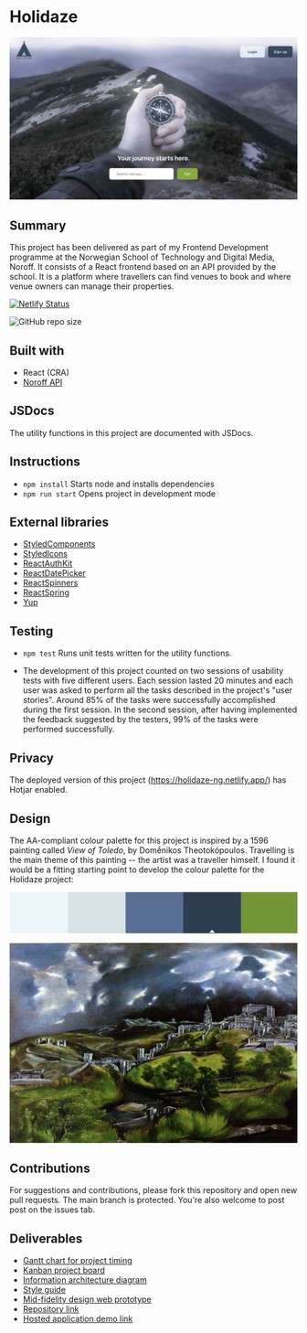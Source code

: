 # Holidaze

![Homepage screenshot](./src/assets/screenshot.png)

## Summary

This project has been delivered as part of my Frontend Development programme at the Norwegian School of Technology and Digital Media, Noroff. It consists of a React frontend based on an API provided by the school. It is a platform where travellers can find venues to book and where venue owners can manage their properties.

[![Netlify Status](https://api.netlify.com/api/v1/badges/eef52305-099c-4304-9507-4ebfc61b1e24/deploy-status)](https://app.netlify.com/sites/holidaze-ng/deploys)

![GitHub repo size](https://img.shields.io/github/repo-size/NehGuk/holidaze-ng?style=plastic)

## Built with

- React (CRA)
- [Noroff API](https://docs.noroff.dev/)

## JSDocs

The utility functions in this project are documented with JSDocs.

## Instructions

- `npm install` Starts node and installs dependencies
- `npm run start` Opens project in development mode

## External libraries

- [StyledComponents](https://styled-components.com)
- [StyledIcons](https://styled-icons.dev)
- [ReactAuthKit](https://www.npmjs.com/package/react-auth-kit)
- [ReactDatePicker](https://www.npmjs.com/package/react-datepicker)
- [ReactSpinners](https://www.npmjs.com/package/react-spinners)
- [ReactSpring](https://www.react-spring.dev)
- [Yup](https://www.npmjs.com/package/yup)

## Testing

- `npm test` Runs unit tests written for the utility functions.

- The development of this project counted on two sessions of usability tests with five different users. Each session lasted 20 minutes and each user was asked to perform all the tasks described in the project's "user stories". Around 85% of the tasks were successfully accomplished during the first session. In the second session, after having implemented the feedback suggested by the testers, 99% of the tasks were performed successfully.

## Privacy

The deployed version of this project (https://holidaze-ng.netlify.app/) has Hotjar enabled.

## Design

The AA-compliant colour palette for this project is inspired by a 1596 painting called _View of Toledo_, by Domḗnikos Theotokópoulos. Travelling is the main theme of this painting -- the artist was a traveller himself. I found it would be a fitting starting point to develop the colour palette for the Holidaze project:

![Colour palette](./src/assets/colour-palette.png)

![View of Toledo](./src/assets/el-greco-view-of-toledo-1596.png)

## Contributions

For suggestions and contributions, please fork this repository and open new pull requests. The main branch is protected. You're also welcome to post post on the issues tab.

## Deliverables

- [Gantt chart for project timing](https://github.com/NehGuk/holidaze-ng/blob/90b899339cdc93c31a7347e78f647beeefd4caa6/src/assets/gantt-chart.pdf)
- [Kanban project board](https://trello.com/b/FfHpyYcq/overview)
- [Information architecture diagram](https://www.figma.com/file/t3D9vU3tb32x53wSlld48Y/holidaze-information-architecture-diagram?type=whiteboard&node-id=0-1)
- [Style guide](https://xd.adobe.com/view/44d2016e-94c7-426d-a2b6-212193051673-1181/)
- [Mid-fidelity design web prototype](https://xd.adobe.com/view/a31cc755-a746-43d3-9c3c-61ea6b5613a5-f64f/)
- [Repository link](https://github.com/NehGuk/holidaze-ng)
- [Hosted application demo link](https://holidaze-ng.netlify.app/)
